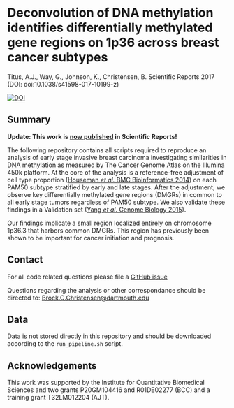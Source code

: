 # Deconvolution of DNA methylation identifies differentially methylated gene regions on 1p36 across breast cancer subtypes

Titus, A.J., Way, G., Johnson, K., Christensen, B. Scientific Reports 2017 (DOI: doi:10.1038/s41598-017-10199-z)

[![DOI](https://zenodo.org/badge/45754471.svg)](https://zenodo.org/badge/latestdoi/45754471)


## Summary 

**Update: This work is [now published](https://www.nature.com/articles/s41598-017-10199-z) in Scientific Reports!**

The following repository contains all scripts required to reproduce an analysis
of early stage invasive breast carcinoma investigating similarities in DNA
methylation as measured by The Cancer Genome Atlas on the Illumina 450k platform.
At the core of the analysis is a reference-free adjustment of cell type
proportion ([Houseman _et al._ BMC Bioinformatics 2014](https://doi.org/10.1186/s12859-016-1140-4))
on each PAM50 subtype stratified by early and late stages. After the adjustment,
we observe key differentially methylated gene regions (DMGRs) in common to all
early stage tumors regardless of PAM50 subtype. We also validate these findings
in a Validation set ([Yang _et al._ Genome Biology 2015](10.1186/s13059-015-0699-9)).

Our findings implicate a small region localized entirely on chromosome 1p36.3
that harbors common DMGRs. This region has previously been shown to be important
for cancer initiation and prognosis.

## Contact 

For all code related questions please file a [GitHub
issue](https://github.com/Christensen-Lab-Dartmouth/brca_lowstage_DMGRs/issues)

Questions regarding the analysis or other correspondance should be directed to:
Brock.C.Christensen@dartmouth.edu

## Data 

Data is not stored directly in this repository and should be downloaded
according to the `run_pipeline.sh` script.

## Acknowledgements 

This work was supported by the Institute for Quantitative Biomedical Sciences
and two grants P20GM104416 and R01DE02277 (BCC) and a training grant T32LM012204 (AJT).

